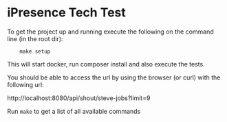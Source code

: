# iPresence Tech Test

To get the project up and running execute the following on the command line (in the root dir):
```
	make setup
```

This will start docker, run composer install and also execute the tests.

You should be able to access the url by using the browser (or curl) with the following url:

http://localhost:8080/api/shout/steve-jobs?limit=9

Run `make` to get a list of all available commands


